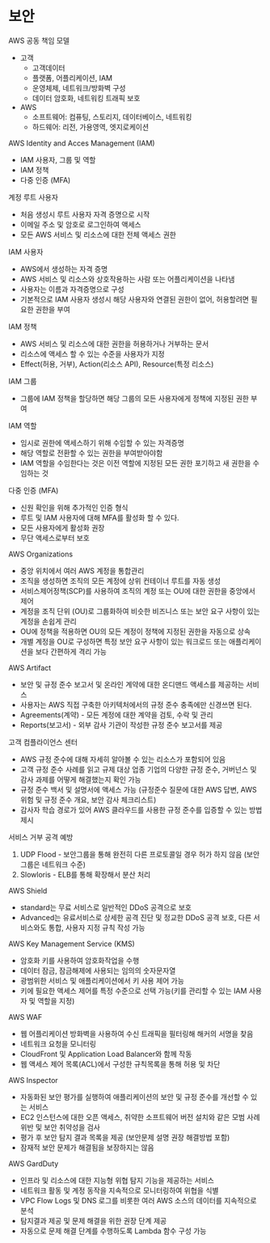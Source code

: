 # 보안

AWS 공동 책임 모델
- 고객
  - 고객데이터
  - 플랫폼, 어플리케이션, IAM
  - 운영체제, 네트워크/방화벽 구성
  - 데이터 암호화, 네트워킹 트래픽 보호
- AWS
  - 소프트웨어: 컴퓨팅, 스토리지, 데이터베이스, 네트워킹
  - 하드웨어: 리전, 가용영역, 엣지로케이션

AWS Identity and Acces Management (IAM)
- IAM 사용자, 그룹 및 역할
- IAM 정책
- 다중 인증 (MFA)

계정 루트 사용자
- 처음 생성시 루트 사용자 자격 증명으로 시작
- 이메일 주소 및 암호로 로그인하여 액세스
- 모든 AWS 서비스 및 리소스에 대한 전체 액세스 권한

IAM 사용자
- AWS에서 생성하는 자격 증명
- AWS 서비스 및 리소스와 상호작용하는 사람 또는 어플리케이션을 나타냄
- 사용자는 이름과 자격증명으로 구성
- 기본적으로 IAM 사용자 생성시 해당 사용자와 연결된 권한이 없어, 허용할려면 필요한 권한을 부여

IAM 정책
- AWS 서비스 및 리소스에 대한 권한을 허용하거나 거부하는 문서
- 리소스에 액세스 할 수 있는 수준을 사용자가 지정
- Effect(허용, 거부), Action(리소스 API), Resource(특정 리소스)

IAM 그룹
- 그룹에 IAM 정책을 할당하면 해당 그룹의 모든 사용자에게 정책에 지정된 권한 부여

IAM 역할
- 임시로 권한에 액세스하기 위해 수임할 수 있는 자격증명
- 해당 역할로 전환할 수 있는 권한을 부여받아야함
- IAM 역할을 수임한다는 것은 이전 역할에 지정된 모든 권한 포기하고 새 권한을 수임하는 것

다중 인증 (MFA)
- 신원 확인을 위해 추가적인 인증 형식
- 루트 및 IAM 사용자에 대해 MFA를 활성화 할 수 있다.
- 모든 사용자에게 활성화 권장
- 무단 액세스로부터 보호

AWS Organizations
- 중앙 위치에서 여러 AWS 계정을 통합관리
- 조직을 생성하면 조직의 모든 계정에 상위 컨테이너 루트를 자동 생성
- 서비스제어정책(SCP)를 사용하여 조직의 계정 또는 OU에 대한 권한을 중앙에서 제어
- 계정을 조직 단위 (OU)로 그룹화하여 비슷한 비즈니스 또는 보안 요구 사항이 있는 계정을 손쉽게 관리
- OU에 정책을 적용하면 OU의 모든 계정이 정책에 지정된 권한을 자동으로 상속
- 개별 계정을 OU로 구성하면 특정 보안 요구 사항이 있는 워크로드 또는 애플리케이션을 보다 간편하게 격리 가능

AWS Artifact
- 보안 및 규정 준수 보고서 및 온라인 계약에 대한 온디맨드 액세스를 제공하는 서비스
- 사용자는 AWS 직접 구축한 아키텍처에서의 규정 준수 충족에만 신경쓰면 된다.
- Agreements(계약) - 모든 계정에 대한 계약을 검토, 수락 및 관리
- Reports(보고서) - 외부 감사 기관이 작성한 규정 준수 보고서를 제공

고객 컴플라이언스 센터
- AWS 규정 준수에 대해 자세히 알아볼 수 있는 리소스가 포함되어 있음
- 고객 규정 준수 사례를 읽고 규제 대상 업종 기업의 다양한 규정 준수, 거버넌스 및 감사 과제를 어떻게 해결했는지 확인 가능
- 규정 준수 백서 및 설명서에 액세스 가능 (규정준수 질문에 대한 AWS 답변, AWS 위험 및 규정 준수 개요, 보안 감사 체크리스트)
- 감사자 학습 경로가 있어 AWS 클라우드를 사용한 규정 준수를 입증할 수 있는 방법 제시

서비스 거부 공격 예방
1. UDP Flood - 보안그룹을 통해 완전히 다른 프로토콜일 경우 허가 하지 않음 (보안 그룹은 네트워크 수준)
2. Slowloris - ELB를 통해 확장해서 분산 처리

AWS Shield
- standard는 무료 서비스로 일반적인 DDoS 공격으로 보호
- Advanced는 유료서비스로 상세한 공격 진단 및 정교한 DDoS 공격 보호, 다른 서비스와도 통합, 사용자 지정 규칙 작성 가능

AWS Key Management Service (KMS)
- 암호화 키를 사용하여 암호화작업을 수행
- 데이터 잠금, 잠금해제에 사용되는 임의의 숫자문자열
- 광범위한 서비스 및 애플리케이션에서 키 사용 제어 가능
- 키에 필요한 액세스 제어를 특정 수준으로 선택 가능(키를 관리할 수 있는 IAM 사용자 및 역할을 지정)

AWS WAF
- 웹 어플리케이션 방화벽을 사용하여 수신 트래픽을 필터링해 해커의 서명을 찾음
- 네트워크 요청을 모니터링
- CloudFront 및 Application Load Balancer와 함께 작동
- 웹 액세스 제어 목록(ACL)에서 구성한 규칙목록을 통해 허용 및 차단

AWS Inspector
- 자동화된 보안 평가를 실행하여 애플리케이션의 보안 및 규정 준수를 개선할 수 있는 서비스
- EC2 인스턴스에 대한 오픈 액세스, 취약한 소프트웨어 버전 설치와 같은 모범 사례 위반 및 보안 취약성을 검사
- 평가 후 보안 탐지 결과 목록을 제공 (보안문제 설명 권장 해결방법 포함)
- 잠재적 보안 문제가 해결됨을 보장하지는 않음

AWS GardDuty
- 인프라 및 리소스에 대한 지능형 위협 탐지 기능을 제공하는 서비스
- 네트워크 활동 및 계정 동작을 지속적으로 모니터링하여 위협을 식별
- VPC Flow Logs 및 DNS 로그를 비롯한 여러 AWS 소스의 데이터를 지속적으로 분석
- 탐지결과 제공 및 문제 해결을 위한 권장 단계 제공
- 자동으로 문제 해결 단계를 수행하도록 Lambda 함수 구성 가능